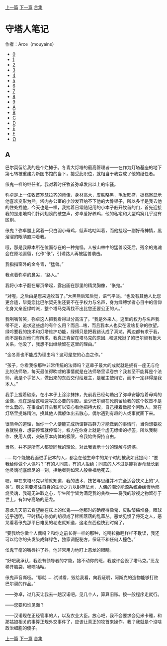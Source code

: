 [上一篇](./守塔人笔记09.md)  [下一篇](./守塔人笔记11.md)   [合集](../同人目录.md)

# 守塔人笔记

作者：Arce（mouyains）

* [0](./守塔人笔记00.md)
* [1](./守塔人笔记01.md)
* [2](./守塔人笔记02.md)
* [3](./守塔人笔记03.md)
* [4](./守塔人笔记04.md)
* [5](./守塔人笔记05.md)
* [6](./守塔人笔记06.md)
* [7](./守塔人笔记07.md)
* [8](./守塔人笔记08.md)
* [9](./守塔人笔记09.md)
* [A](./守塔人笔记10.md)
* [B](./守塔人笔记11.md)
* [C](./守塔人笔记12.md)
* [D](./守塔人笔记13.md)
* [E](./守塔人笔记14.md)
* [F](./守塔人笔记15.md)
* [Ω](./守塔人笔记16.md)
## A

巴尔契留给我的是个烂摊子。冬青大灯塔的最高管理者——在作为灯塔基座的地下第七转被重建为新图书馆的当下，接受此职位，就相当于我变成了他的继任者。

伥鬼一样的继任者。我对着时任牧首弥卓发出以上的牢骚。

弥卓是上一任牧首塞瑟拉齐的师侄，身材高大，皮肤略黑，毛发旺盛，据档案显示他喜欢变形为熊。塔内办公室的小沙发容纳不下他的大骨架子，所以多半是我去他的住处找他，今天也是一样，我揣着日常随记用的小本子敲开牧首的门，首先迎接我的是走地鸡们扑闪翅膀的破空声，弥卓爱好养鸡，他的私宅和大型鸡窝几乎没有区别。

伥鬼？弥卓腿上窝着一只白羽小母鸡，低声咕咕叫着，而他挂起一副好奇神情，黑溜溜的眼睛直冲着我。

哦，那是我原本所在位面存在的一种鬼怪。人被山林中的猛兽咬死后，残余的鬼魂会在原地逗留，化作“伥”，引诱路人再被猛兽袭击。

我指指窗外的金冬青，“猛兽。”

我点着弥卓的鼻尖，“路人。”

我将小本子翻在扉页举起，露出画在那里的精灵胸像，“伥鬼。”

“对喔，之后由是您来选牧首了。”大黑熊后知后觉，语气平淡。“也没有其他人比您更合适，毕竟您比巴尔契先生还要不在乎权力与名声，身为绿缚学者心目中的信仰化身又亲近绿吟派，整个塔马克再找不出比您还要公正的人。”

我咧嘴苦笑，弥卓这人把我看得过分高洁了。“我是外来人，这里的权力与名声我带不走，追求这些虚的有什么用？而且…嗐，而且我本人也实在没啥复杂的欲望。绿吟要我的技术和灯塔维护功能，绿缚只是把我错认成了真龙，两边都有求于我，而不是我对他们有所求，我真正肯留在塔马克的原因…和这死挺了的巴尔契有挺大关系，他没了，我想不出继续留在这里的理由。”

“金冬青也不能成为理由吗？这可是您的心血之作。”

“孩子，你看我像那种非常传统的法师吗？这辈子最大的成就就是拥有一座无与伦比的法师塔，每天最值得吹嘘的事情就是在法师塔里读卷宗？我甚至不能算是个法师，我是个手艺人，做出来的东西交付给雇主，是雇主使用它，而不一定非得是我本人。”

我手上握着碳条，在小本子上涂涂抹抹，先前我已经勾勒出了弥卓安静抱着母鸡的坐像，现在是给这幅速写加必要的阴影。至少巴尔契在死前留给我的这个牧首不是什么蠢的，在事业的开头我可以安心看他把持大权，自己接着做那个闲散人，窝在灯塔里提炼精油，换其他人偶躯体出去散心，偶尔遇到有趣的人或事就画下来。

很简单的道理，当你一个人便能完成所谓群策群力才能做到的事情时，当你想要脱身就脱身、想要停留就停留时，权力在你身上就是个虚无缥缈的标签。所以我制作、使用人偶，突破原本肉体的极限，令我始终保持自由。

当然，并不是所有人都赞同我的理论，对此我表示十分的理解与遗憾。

……每个能被我画进手记本的人，都会在他生命中的某个时刻被我如此提问：“要我给你做个人偶吗？”有的人同意，有的人拒绝；同意的人不过是能将寿命延长到他灵魂彻底燃尽的一刻，拒绝者则如常人般幸福地死去。

嗯，早在来塔马克以前就知道，我的法术、技艺与思维并不完全适合狭义上的“人类”。刻文需要灌注自身的生命之力以封存法术，人偶的潮汐能源系统会缓慢地燃烧灵魂，我毫无进取之心，毕生所学皆为满足我的贪欲——将我的珍视之物留存于世上，有如守高塔的恶龙。

恶龙几天前去看望躺在床上的伥鬼——他那时的确瘦得像鬼，皮肤皱缩堆叠，眼球近乎透明，平时精心修剪的胡须成了稀稀落落的乱草丛。恶龙见惯了将死之人，恶龙看着伥鬼那平日难见的老态就知道，这老东西也快到时候了。

“要我给你做个人偶吗？和你之前长得一样的那种，吃喝拉撒睡样样不耽误，我还可以给你的头发染成鲜绿色，独家调配秘方，保证不和任何人撞色。”

伥鬼干瘪的嘴唇抖了抖，他非常用力地盯上恶龙的眼睛。

“好吧我承认，我没有领导者的才能，接不动你的班，我或许会毁了塔马克。”恶龙移开脑袋，嘀嘀咕咕。

伥鬼声音嘶哑。“那就……试试看，毁给我看，向我证明，阿斯克的造物能够打败巴尔契的作品。”

——弥卓，过几天让我去一趟汉诺吧。见几个人，算算旧账。按一般程序走就行。

——您要和谁见面？

——汉诺现在正经管事的人，以及农业大臣。放心吧，我不会要求会见米卡雅，和那姑娘相关的事算正规外交事件了，应该让真正的牧首来操作。我？我就是个没啥政治细胞的傻子。
 

[上一篇](./守塔人笔记09.md)  [下一篇](./守塔人笔记11.md)  [合集](../同人目录.md)